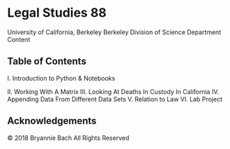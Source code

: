 # Legal Studies 88 

University of California, Berkeley
Berkeley Division of Science Department Content 

## Table of Contents 

I.   Introduction to Python & Notebooks

II.  Working With A Matrix 
III. Looking At Deaths In Custody In California
IV.  Appending Data From Different Data Sets
V.   Relation to Law
VI.  Lab Project

## Acknowledgements 
© 2018 Bryannie Bach All Rights Reserved 
